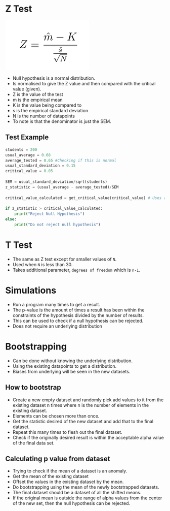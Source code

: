 # Z Test
![Z test](./img/Z.png)
* Null hypothesis is a normal distribution.
* Is normalised to give the Z value and then compared with the critical value (given).
* Z is the value of the test
* m is the empirical mean
* K is the value being compared to
* s is the empirical standard deviation
* N is the number of datapoints
* To note is that the denominator is just the SEM.

## Test Example
```python
students = 200
usual_average = 0.68
average_tested = 0.65 #Checking if this is normal
usual_standard_deviation = 0.15
critical_value = 0.05

SEM = usual_standard_deviation/sqrt(students)
z_statistic = (usual_average - average_tested)/SEM

critical_value_calculated = get_critical_value(critical_value) # Uses a given function

if z_statistic > critical_value_calculated:
    print("Reject Null Hypothesis")
else:
    print("Do not reject null hypothesis")
```

# T Test
* The same as Z test except for smaller values of `N`.
* Used when `N` is less than 30.
* Takes additional parameter, `degrees of freedom` which is `n-1`.

# Simulations
* Run a program many times to get a result.
* The p-value is the amount of times a result has been within the constraints of the hypothesis divided by the number of results.
* This can be used to check if a null hypothesis can be rejected.
* Does not require an underlying distribution

# Bootstrapping
* Can be done without knowing the underlying distribution.
* Using the existing datapoints to get a distribution.
* Biases from underlying will be seen in the new datasets.

## How to bootstrap
* Create a new empty dataset and randomly pick add values to it from the existing dataset n times where n is the number of elements in the existing dataset. 
* Elements can be chosen more than once.
* Get the statistic desired of the new dataset and add that to the final dataset.
* Repeat this many times to flesh out the final dataset.
* Check if the originally desired result is within the acceptable alpha value of the final data set.

## Calculating p value from dataset
* Trying to check if the mean of a dataset is an anomaly. 
* Get the mean of the existing dataset
* Offset the values in the existing dataset by the mean. 
* Do bootstrapping using the mean of the newly bootstrapped datasets. 
* The final dataset should be a dataset of all the shifted means. 
* If the original mean is outside the range of alpha values from the center of the new set, then the null hypothesis can be rejected.

